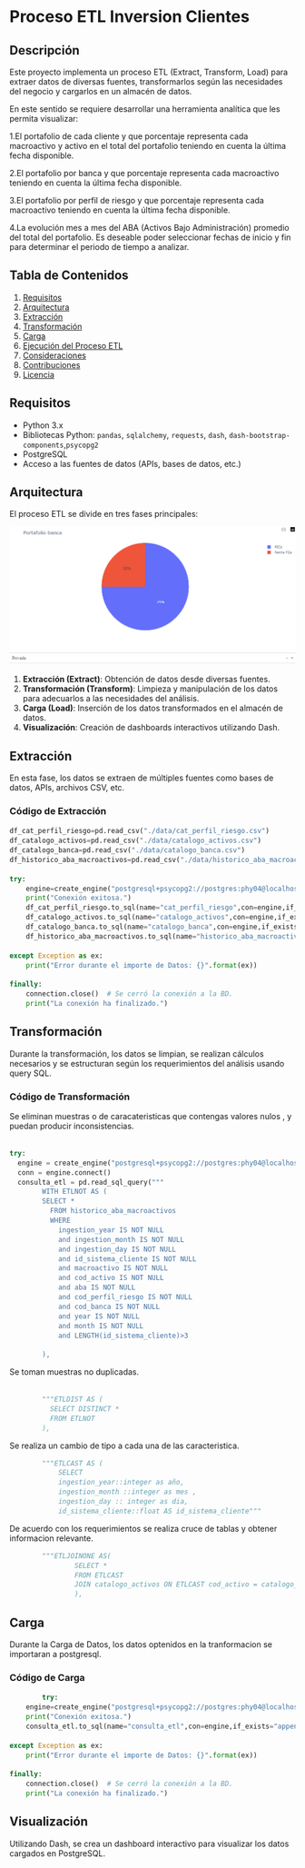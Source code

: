 # Proceso ETL Inversion Clientes

## Descripción

Este proyecto implementa un proceso ETL (Extract, Transform, Load) para extraer datos de diversas fuentes, transformarlos según las necesidades del negocio y cargarlos en un almacén de datos.

En este sentido se requiere desarrollar una herramienta analítica que les permita visualizar:

1.El portafolio de cada cliente y que porcentaje representa cada macroactivo y activo en el total del portafolio teniendo en cuenta la última fecha disponible.

2.El portafolio por banca y que porcentaje representa cada macroactivo teniendo en cuenta la última fecha disponible.

3.El portafolio por perfil de riesgo y que porcentaje representa cada macroactivo teniendo en cuenta la última fecha disponible.

4.La evolución mes a mes del ABA (Activos Bajo Administración) promedio del total del portafolio. Es deseable poder seleccionar fechas de inicio y fin para determinar el periodo de tiempo a analizar. 


## Tabla de Contenidos

1. [Requisitos](#requisitos)
2. [Arquitectura](#arquitectura)
3. [Extracción](#extracción)
4. [Transformación](#transformación)
5. [Carga](#carga)
6. [Ejecución del Proceso ETL](#ejecución-del-proceso-etl)
7. [Consideraciones](#consideraciones)
8. [Contribuciones](#contribuciones)
9. [Licencia](#licencia)

## Requisitos

- Python 3.x
- Bibliotecas Python: `pandas`, `sqlalchemy`, `requests`, `dash`, `dash-bootstrap-components`,`psycopg2`
- PostgreSQL
- Acceso a las fuentes de datos (APIs, bases de datos, etc.)

## Arquitectura

El proceso ETL se divide en tres fases principales:

![Diagrama del Proceso ETL](https://github.com/JhonaChinome/Tal-B-Inv/blob/main/img/PortafolioBanca.PNG)

1. **Extracción (Extract)**: Obtención de datos desde diversas fuentes.
2. **Transformación (Transform)**: Limpieza y manipulación de los datos para adecuarlos a las necesidades del análisis.
3. **Carga (Load)**: Inserción de los datos transformados en el almacén de datos.
4. **Visualización**: Creación de dashboards interactivos utilizando Dash.

## Extracción

En esta fase, los datos se extraen de múltiples fuentes como bases de datos, APIs, archivos CSV, etc.

### Código de Extracción

```python
df_cat_perfil_riesgo=pd.read_csv("./data/cat_perfil_riesgo.csv")
df_catalogo_activos=pd.read_csv("./data/catalogo_activos.csv")
df_catalogo_banca=pd.read_csv("./data/catalogo_banca.csv")
df_historico_aba_macroactivos=pd.read_csv("./data/historico_aba_macroactivos.csv")

try:
    engine=create_engine("postgresql+psycopg2://postgres:phy04@localhost:5433/InversionClientes")
    print("Conexión exitosa.")
    df_cat_perfil_riesgo.to_sql(name="cat_perfil_riesgo",con=engine,if_exists="append",index=False)
    df_catalogo_activos.to_sql(name="catalogo_activos",con=engine,if_exists="append",index=False)
    df_catalogo_banca.to_sql(name="catalogo_banca",con=engine,if_exists="append",index=False)
    df_historico_aba_macroactivos.to_sql(name="historico_aba_macroactivos",con=engine,if_exists="replace",index=False)
    
except Exception as ex:
    print("Error durante el importe de Datos: {}".format(ex))

finally:
    connection.close()  # Se cerró la conexión a la BD.
    print("La conexión ha finalizado.")
```

## Transformación
Durante la transformación, los datos se limpian, se realizan cálculos necesarios y se estructuran según los requerimientos del análisis usando query SQL.

### Código de Transformación

Se eliminan muestras o de caracateristicas que contengas valores nulos , y puedan producir inconsistencias.

```python

try:
  engine = create_engine("postgresql+psycopg2://postgres:phy04@localhost:5433/InversionClientes")
  conn = engine.connect()
  consulta_etl = pd.read_sql_query("""
        WITH ETLNOT AS (
        SELECT *
          FROM historico_aba_macroactivos                            
          WHERE 
            ingestion_year IS NOT NULL
            and ingestion_month IS NOT NULL
            and ingestion_day IS NOT NULL
            and id_sistema_cliente IS NOT NULL
            and macroactivo IS NOT NULL
            and cod_activo IS NOT NULL
            and aba IS NOT NULL
            and cod_perfil_riesgo IS NOT NULL
            and cod_banca IS NOT NULL
            and year IS NOT NULL
            and month IS NOT NULL
            and LENGTH(id_sistema_cliente)>3
                                        
        ),
```
Se toman muestras no duplicadas.

```python

        """ETLDIST AS (
          SELECT DISTINCT *
          FROM ETLNOT 
        ),
```
Se realiza un cambio de tipo a cada una de las caracteristica.

```python
        """ETLCAST AS (
            SELECT
            ingestion_year::integer as año,
            ingestion_month ::integer as mes ,
            ingestion_day :: integer as dia,
            id_sistema_cliente::float AS id_sistema_cliente"""
```
De acuerdo con los requerimientos se realiza cruce de 
tablas y obtener informacion relevante.

```python
        """ETLJOINONE AS(
                SELECT *
                FROM ETLCAST
                JOIN catalogo_activos ON ETLCAST cod_activo = catalogo_activos cod_activo   
                ),
```

## Carga
Durante la Carga de Datos, los datos optenidos en la 
tranformacion se importaran a postgresql.

### Código de Carga

```python
        try:
    engine=create_engine("postgresql+psycopg2://postgres:phy04@localhost:5433/InversionClientes")
    print("Conexión exitosa.")
    consulta_etl.to_sql(name="consulta_etl",con=engine,if_exists="append",index=False)
    
except Exception as ex:
    print("Error durante el importe de Datos: {}".format(ex))

finally:
    connection.close()  # Se cerró la conexión a la BD.
    print("La conexión ha finalizado.")
```

## Visualización
Utilizando Dash, se crea un dashboard interactivo para visualizar los datos cargados en PostgreSQL.




